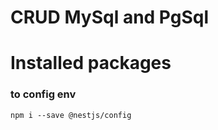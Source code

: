 # CRUD MySql and PgSql

# Installed packages

### to config env

```
npm i --save @nestjs/config
```